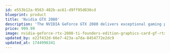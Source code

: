 ```yaml
---
id: e553b12a-9563-482b-ac61-d9ff95d036cd
blueprint: product
title: 'Nvidia GTX 2080'
description: 'The NVIDIA GeForce GTX 2080 delivers exceptional gaming performance with 8GB of GDDR6 memory and 2944 CUDA cores. Featuring real-time ray tracing and AI-enhanced graphics, this powerhouse card provides smooth 4K gaming and VR experiences. Its advanced cooling system and efficient power delivery make it ideal for both gaming enthusiasts and content creators. Experience stunning visuals and fluid gameplay in the latest AAA titles with this high-performance graphics card.'
price: 999.99
image: nvidia-geforce-rtx-2080-ti-founders-edition-graphics-card-gf-rtx-2080-ti-11-gb-gddr6-pcie-3-0-hdmi-displayport-usb-c_182f1881-1ec0-4aba-8fef-f69935e491f6.fcf97447d059e8d7b159e049a333d3dc.webp
updated_by: e22f432d-66e7-423a-a7da-8454772e2dc9
updated_at: 1744996341
---
```


